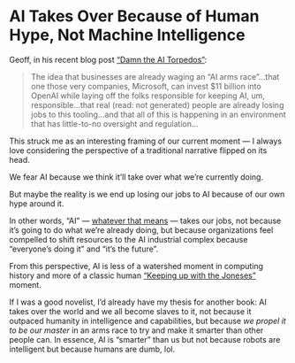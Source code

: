 # AI Takes Over Because of Human Hype, Not Machine Intelligence

Geoff, in his recent blog post [“Damn the AI Torpedos”](https://geoffgraham.me/damn-the-ai-torpedos/):

> The idea that businesses are already waging an “AI arms race”…that one those very companies, Microsoft, can invest $11 billion into OpenAI while laying off the folks responsible for keeping AI, um, responsible…that real (read: not generated) people are already losing jobs to this tooling…and that all of this is happening in an environment that has little-to-no oversight and regulation… 

This struck me as an interesting framing of our current moment — I always love considering the perspective of a traditional narrative flipped on its head.

We fear AI because we think it’ll take over what we’re currently doing.

But maybe the reality is we end up losing our jobs to AI because of our own hype around it.

In other words, “AI” — [whatever that means](https://adactio.com/journal/19899) — takes our jobs, not because it’s going to do what we’re already doing, but because organizations feel compelled to shift resources to the AI industrial complex because “everyone’s doing it” and “it’s the future”.

From this perspective, AI is less of a watershed moment in computing history and more of a classic human [“Keeping up with the Joneses”](https://en.wikipedia.org/wiki/Keeping_up_with_the_Joneses) moment.

If I was a good novelist, I’d already have my thesis for another book: AI takes over the world and we all become slaves to it, not because it outpaced humanity in intelligence and capabilities, but because _we propel it to be our master_ in an arms race to try and make it smarter than other people can. In essence, AI is “smarter” than us but not because robots are intelligent but because humans are dumb, lol.